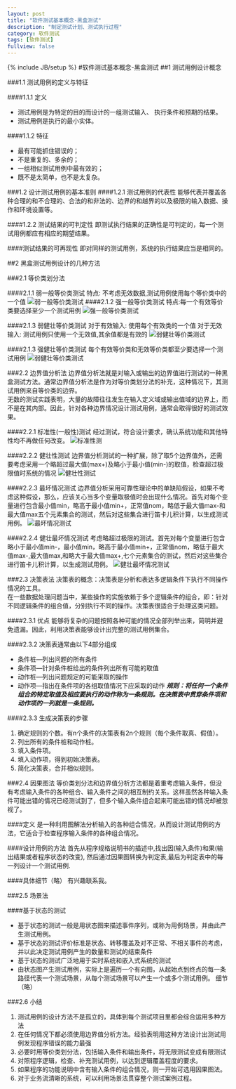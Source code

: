 ```yaml
---
layout: post
title: "软件测试基本概念-黑盒测试"
description: "制定测试计划、测试执行过程"
category: 软件测试
tags: [软件测试]
fullview: false
---
```


{% include JB/setup %}
#软件测试基本概念-黑盒测试
##1 测试用例设计概念


###1.1 测试用例的定义与特征

####1.1.1 定义
- 测试用例是为特定的目的而设计的一组测试输入、  执行条件和预期的结果。
- 测试用例是执行的最小实体。 


####1.1.2 特征
- 最有可能抓住错误的；
- 不是重复的、多余的；
- 一组相似测试用例中最有效的；- 既不是太简单，也不是太复杂。


###1.2 设计测试用例的基本准则
####1.2.1 测试用例的代表性
能够代表并覆盖各种合理的和不合理的、合法的和非法的、边界的和越界的以及极限的输入数据、操作和环境设置等。

####1.2.2 测试结果的可判定性
即测试执行结果的正确性是可判定的，每一个测试用例都应有相应的期望结果。

####测试结果的可再现性
即对同样的测试用例，系统的执行结果应当是相同的。


##2 黑盒测试用例设计的几种方法

###2.1 等价类划分法


####2.1.1 弱一般等价类测试
特点: 不考虑无效数据,测试用例使用每个等价类中的一个值
![弱一般等价类测试](http://xiangguo.qiniudn.com/img/posts/software_test/weakequal.png)
####2.1.2 强一般等价类测试
特点:每一个有效等价类要选择至少一个测试用例
![强一般等价类测试](http://xiangguo.qiniudn.com/img/posts/software_test/strongequal.png)

####2.1.3 弱健壮等价类测试
对于有效输入: 使用每个有效类的一个值
对于无效输入: 测试用例只使用一个无效值,其余值都是有效的
![弱健壮等价类测试](http://xiangguo.qiniudn.com/img/posts/software_test/weakrobust.png)

####2.1.3 强健壮等价类测试
每个有效等价类和无效等价类都至少要选择一个测试用例
![弱健壮等价类测试](http://xiangguo.qiniudn.com/img/posts/software_test/strongrobust.png)

###2.2 边界值分析法
边界值分析法就是对输入或输出的边界值进行测试的一种黑盒测试方法。通常边界值分析法是作为对等价类划分法的补充，这种情况下，其测试用例来自等价类的边界。    
无数的测试实践表明，大量的故障往往发生在输入定义域或输出值域的边界上，而不是在其内部。因此，针对各种边界情况设计测试用例，通常会取得很好的测试效果。

####2.2.1 标准性(一般性)测试
经过测试，符合设计要求，确认系统功能和其他特性均不再做任何改变。
![标准性测](http://xiangguo.qiniudn.com/img/posts/software_test/boundary.png)

####2.2.2 健壮性测试
边界值分析测试的一种扩展，除了取5个边界值外，还需要考虑采用一个略超过最大值(max+)及略小于最小值(min-)的取值，检查超过极限值时系统的情况
![健壮性测试](http://xiangguo.qiniudn.com/img/posts/software_test/robustboundary.png)

####2.2.3 最坏情况测试
边界值分析采用可靠性理论中的单缺陷假设，如果不考虑这种假设，那么，应该关心当多个变量取极值时会出现什么情况。首先对每个变量进行包含最小值min，略高于最小值min+，正常值nom，略低于最大值max-和最大值max五个元素集合的测试，然后对这些集合进行笛卡儿积计算，以生成测试用例。
![最坏情况测试](http://xiangguo.qiniudn.com/img/posts/software_test/wrost.png)

####2.2.4 健壮最坏情况测试
考虑略超过极限的测试。首先对每个变量进行包含略小于最小值min-，最小值min，略高于最小值min+，正常值nom，略低于最大值max-,最大值max,和略大于最大值max+,七个元素集合的测试，然后对这些集合进行笛卡儿积计算，以生成测试用例。
![健壮最坏情况测试](http://xiangguo.qiniudn.com/img/posts/software_test/strongwrost.png)

###2.3 决策表法
决策表的概念：决策表是分析和表达多逻辑条件下执行不同操作情况的工具。    
在一些数据处理问题当中，某些操作的实施依赖于多个逻辑条件的组合，即：针对不同逻辑条件的组合值，分别执行不同的操作。决策表很适合于处理这类问题。

####2.3.1 优点
能够将复杂的问题按照各种可能的情况全部列举出来，简明并避免遗漏。因此，利用决策表能够设计出完整的测试用例集合。


####2.3.2 决策表通常由以下4部分组成
- 条件桩—列出问题的所有条件
- 条件项—针对条件桩给出的条件列出所有可能的取值
- 动作桩—列出问题规定的可能采取的操作
- 动作项—指出在条件项的各组取值情况下应采取的动作
***规则：将任何一个条件组合的特定取值及相应要执行的动作称为一条规则。在决策表中贯穿条件项和动作项的一列就是一条规则。***

####2.3.3 生成决策表的步骤
1. 确定规则的个数。有n个条件的决策表有2n个规则（每个条件取真、假值）。
2. 列出所有的条件桩和动作桩。
3. 填入条件项。
4. 填入动作项，得到初始决策表。
5. 简化决策表，合并相似规则。

###2.4 因果图法
等价类划分法和边界值分析方法都是着重考虑输入条件，但没有考虑输入条件的各种组合、输入条件之间的相互制约关系。这样虽然各种输入条件可能出错的情况已经测试到了，但多个输入条件组合起来可能出错的情况却被忽视了。

####定义
是一种利用图解法分析输入的各种组合情况，从而设计测试用例的方法，它适合于检查程序输入条件的各种组合情况。

####设计用例的方法
首先从程序规格说明书的描述中,找出因(输入条件)和果(输出结果或者程序状态的改变),
然后通过因果图转换为判定表,最后为判定表中的每一列设计一个测试用例.

####具体细节（略）
有兴趣联系我。

###2.5 场景法

####基于状态的测试
- 基于状态的测试一般是用状态图来描述事件序列，或称为用例场景，并由此产生测试用例。
- 基于状态的测试评价标准是状态、转移覆盖及对不正常、不相关事件的考虑，并以此决定测试用例产生的数量和测试的结束条件
- 基于状态的测试广泛地用于实时系统和嵌入式系统的测试
- 由状态图产生测试用例，实际上是遍历一个有向图，从起始点到终点的每一条路径代表一个测试场景，从每个测试场景可以产生一个或多个测试用例。
细节（略）

###2.6 小结
1. 测试用例的设计方法不是孤立的，具体到每个测试项目里都会综合运用多种方法
2. 在任何情况下都必须使用边界值分析方法。经验表明用这种方法设计出测试用例发现程序错误的能力最强
3. 必要时用等价类划分法，包括输入条件和输出条件，将无限测试变成有限测试
4. 对照程序逻辑，检查、补充测试用例，以达到逻辑覆盖程度的要求。
5. 如果程序的功能说明中含有输入条件的组合情况，则一开始可选用因果图法。
6. 对于业务流清晰的系统，可以利用场景法贯穿整个测试案例过程。
